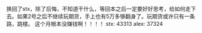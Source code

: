 换回了stx，除了后悔，不知道干什么，等回本之后一定要好好思考，给如何走下去。如果2号之后不继续玩期货，手上也有5万多够翻身了。玩期货或许只有一条路，跳楼。
这个月根本没赚钱啊！！！！
stx: 43313
alex: 37324